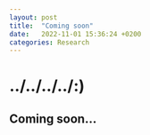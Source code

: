 ```yaml
---
layout: post
title:  "Coming soon"
date:   2022-11-01 15:36:24 +0200
categories: Research
---
```



<h1 class="title-report">../../../../:)</h1>

## Coming soon...
